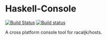 # Haskell-Console

[![Build Status](https://travis-ci.org/HostsTools/Haskell-Console.svg?branch=master)](https://travis-ci.org/HostsTools/Haskell-Console) [![Build status](https://ci.appveyor.com/api/projects/status/7xrrvpgf7iceduy5?svg=true)](https://ci.appveyor.com/project/Too-Naive/haskell-console)


A cross platform console tool for racaljk/hosts.
